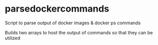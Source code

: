 # parsedockercommands
Script to parse output of docker images &amp; docker ps commands

Builds two arrays to host the output of commands so that they can be utilized
